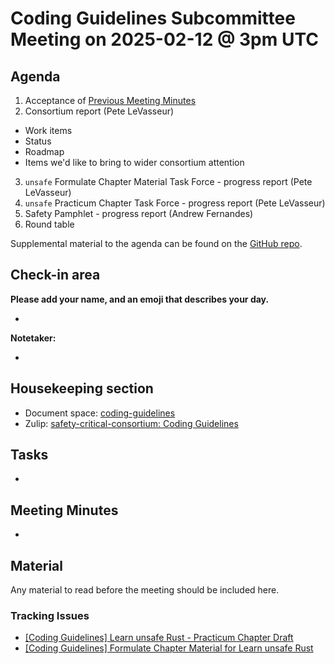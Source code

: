 # Coding Guidelines Subcommittee Meeting on 2025-02-12 @ 3pm UTC

## Agenda

1. Acceptance of [Previous Meeting Minutes](../2025-01-29/minutes.md)
2. Consortium report (Pete LeVasseur)
  * Work items
  * Status
  * Roadmap
  * Items we'd like to bring to wider consortium attention
3. `unsafe` Formulate Chapter Material Task Force - progress report (Pete LeVasseur)
4. `unsafe` Practicum Chapter Task Force - progress report (Pete LeVasseur)
5. Safety Pamphlet - progress report (Andrew Fernandes)
6. Round table

Supplemental material to the agenda can be found on the [GitHub repo](https://github.com/rustfoundation/safety-critical-rust-consortium/tree/main/subcommittee/coding-guidelines).

## Check-in area

**Please add your name, and an emoji that describes your day.**

*

**Notetaker:**

*

## Housekeeping section

* Document space: [coding-guidelines](https://github.com/rustfoundation/safety-critical-rust-consortium/tree/main/subcommittee/coding-guidelines)
* Zulip: [safety-critical-consortium: Coding Guidelines](https://rust-lang.zulipchat.com/#narrow/channel/445688-safety-critical-consortium/topic/Coding.20Guidelines)

## Tasks

*

## Meeting Minutes

*

## Material

Any material to read before the meeting should be included here.

### Tracking Issues

* [\[Coding Guidelines\] Learn unsafe Rust \- Practicum Chapter Draft](https://github.com/rustfoundation/safety-critical-rust-consortium/issues/122)
* [\[Coding Guidelines\] Formulate Chapter Material for Learn unsafe Rust](https://github.com/rustfoundation/safety-critical-rust-consortium/issues/123)
